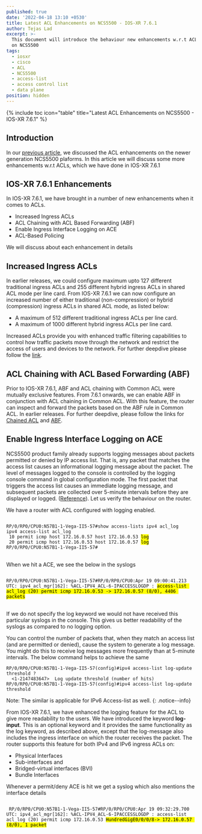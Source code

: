 ```yaml
---
published: true
date: '2022-04-18 13:10 +0530'
title: Latest ACL Enhancements on NCS5500 - IOS-XR 7.6.1
author: Tejas Lad
excerpt: >-
  This document will introduce the behaviour new enhancements w.r.t ACL feature
  on NCS5500
tags:
  - iosxr
  - cisco
  - ACL
  - NCS5500
  - access-list
  - access control list
  - data plane
position: hidden
---
```

{% include toc icon="table" title="Latest ACL Enhancements on NCS5500 - IOS-XR 7.6.1" %} 
## Introduction

In our [previous article](https://xrdocs.io/ncs5500/tutorials/access-list-enhancements-on-ncs5500-j2-based-platforms/), we discussed the ACL enhancements on the newer generation NCS5500 plaforms. In this article we will discuss some more enhancements w.r.t ACLs, which we have done in IOS-XR 7.6.1

## IOS-XR 7.6.1 Enhancements

In IOS-XR 7.6.1, we have brought in a number of new enhancements when it comes to ACLs. 
 - Increased Ingress ACLs
 - ACL Chaining with ACL Based Forwarding (ABF)
 - Enable Ingress Interface Logging on ACE
 - ACL-Based Policing

We will discuss about each enhancement in details

## Increased Ingress ACLs


In earlier releases, we could configure maximum upto 127 different traditional ingress ACLs and 255 different hybrid ingress ACLs in shared ACL mode per line card. From IOS-XR 7.6.1 we can now configure an increased number of either traditional (non-compression) or hybrid (compression) ingress ACLs in shared ACL mode, as listed below:

 - A maximum of 512 different traditional ingress ACLs per line card.
 - A maximum of 1000 different hybrid ingress ACLs per line card.

Increased ACLs provide you with enhanced traffic filtering capabilities to control how traffic packets move through the network and restrict the access of users and devices to the network. For further deepdive please follow the [link](https://www.cisco.com/c/en/us/td/docs/iosxr/ncs5500/ip-addresses/76x/b-ip-addresses-cg-ncs5500-76x/m-implementing-access-lists-prefix-lists-ncs5500.html#id_63255). 

## ACL Chaining with ACL Based Forwarding (ABF)

Prior to IOS-XR 7.6.1, ABF and ACL chaining with Common ACL were mutually exclusive features. From 7.6.1 onwards, we can enable ABF in conjunction with ACL chaining in Common ACL. With this feature, the router can inspect and forward the packets based on the ABF rule in Common ACL. In earlier releases. For further deepdive, please follow the links for [Chained ACL](https://xrdocs.io/ncs5500/tutorials/chained-acl-for-ncs55xx-and-ncs5xx/) and [ABF](https://xrdocs.io/ncs5500/tutorials/acl-based-forwarding-and-object-tracking-for-ncs5xx-and-ncs55xx/).

## Enable Ingress Interface Logging on ACE

NCS5500 product family already supports logging messages about packets permitted or denied by IP access list. That is, any packet that matches the access list causes an informational logging message about the packet. The level of messages logged to the console is controlled by the logging console command in global configuration mode. The first packet that triggers the access list causes an immediate logging message, and subsequent packets are collected over 5-minute intervals before they are displayed or logged. ([Reference](https://www.cisco.com/c/en/us/td/docs/iosxr/ncs5500/ip-addresses/76x/b-ip-addresses-cg-ncs5500-76x/m-implementing-access-lists-prefix-lists-ncs5500.html#con_1063757)). Let us verify the behaviour on the router.

We have a router with ACL configured with logging enabled.

<div class="highlighter-rouge">
<pre class="highlight">
<code>
RP/0/RP0/CPU0:N57B1-1-Vega-II5-57#show access-lists ipv4 acl_log 
ipv4 access-list acl_log
 10 permit icmp host 172.16.0.57 host 172.16.0.53 <mark>log</mark>
 20 permit icmp host 172.16.0.53 host 172.16.0.57 <mark>log</mark>
RP/0/RP0/CPU0:N57B1-1-Vega-II5-57#
</code>
</pre>
</div>

When we hit a ACE, we see the below in the syslogs 

<div class="highlighter-rouge">
<pre class="highlight">
<code>
RP/0/RP0/CPU0:N57B1-1-Vega-II5-57#RP/0/RP0/CPU0:Apr 19 09:00:41.213 UTC: ipv4_acl_mgr[162]: %ACL-IPV4_ACL-6-IPACCESSLOGDP : <mark>access-list acl_log (20) permit icmp 172.16.0.53 -> 172.16.0.57 (8/0), 4406 packets</mark> 
</code>
</pre>
</div>

If we do not specify the log keyword we would not have received this particular syslogs in the console. This gives us better readability of the syslogs as compared to no logging option.

You can control the number of packets that, when they match an access list (and are permitted or denied), cause the system to generate a log message. You might do this to receive log messages more frequently than at 5-minute intervals. The below command helps to achieve the same

```
RP/0/RP0/CPU0:N57B1-1-Vega-II5-57(config)#ipv4 access-list log-update threshold ?
  <1-2147483647>  Log update threshold (number of hits)
RP/0/RP0/CPU0:N57B1-1-Vega-II5-57(config)#ipv4 access-list log-update threshold
```

Note: The similar is applicable for IPv6 Access-list as well.
{: .notice--info}

From IOS-XR 7.6.1, we have enhanced the logging feature for the ACL to give more readability to the users. We have introduced the keyword **log-input**. This is an optional keyword and it provides the same functionality as the log keyword, as described above, except that the log-message also includes the ingress interface on which the router receives the packet. The router supports this feature for both IPv4 and IPv6 ingress ACLs on:
 - Physical Interfaces
 - Sub-interfaces and 
 - Bridged-virtual interfaces (BVI)
 - Bundle Interfaces
 
 Whenever a permit/deny ACE is hit we get a syslog which also mentions the interface details 
 
<div class="highlighter-rouge">
<pre class="highlight">
<code>
 RP/0/RP0/CPU0:N57B1-1-Vega-II5-57#RP/0/RP0/CPU0:Apr 19 09:32:29.700 UTC: ipv4_acl_mgr[162]: %ACL-IPV4_ACL-6-IPACCESSLOGDP : access-list acl_log (20) permit icmp 172.16.0.53 <mark>HundredGigE0/0/0/8-> 172.16.0.57 (8/0), 1 packet</mark> 
</code>
</pre>
</div>

